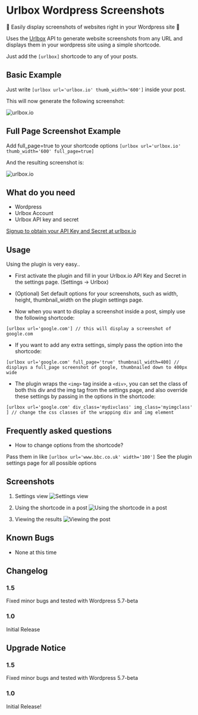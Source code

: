 # Urlbox Wordpress Screenshots

🎉 Easily display screenshots of websites right in your Wordpress site 🎉

Uses the [Urlbox](https://urlbox.io) API to generate website screenshots from any URL and displays them in your wordpress site using a simple shortcode.

Just add the `[urlbox]` shortcode to any of your posts.

## Basic Example

Just write `[urlbox url='urlbox.io' thumb_width='600']` inside your post.

This will now generate the following screenshot:

![urlbox.io](https://api.urlbox.io/v1/ca482d7e-9417-4569-90fe-80f7c5e1c781/8f949c12462f53ea3359a412f536ceb69a8ce8e8/png?url=urlbox.io&thumb_width=600)

## Full Page Screenshot Example

Add full_page=true to your shortcode options `[urlbox url='urlbox.io' thumb_width='600' full_page=true]`

And the resulting screenshot is:

![urlbox.io](https://api.urlbox.io/v1/ca482d7e-9417-4569-90fe-80f7c5e1c781/5efad4d9d0ce3b77f1ec529c8b201ad93beeb14c/png?url=urlbox.io&thumb_width=600&full_page=true)

## What do you need

- Wordpress
- Urlbox Account
- Urlbox API key and secret

[Signup to obtain your API Key and Secret at urlbox.io](https://urlbox.io)

## Usage

Using the plugin is very easy..

- First activate the plugin and fill in your Urlbox.io API Key and Secret in the settings page. (Settings -> Urlbox)

- (Optional) Set default options for your screenshots, such as width, height, thumbnail_width on the plugin settings page.

- Now when you want to display a screenshot inside a post, simply use the following shortcode:

`[urlbox url='google.com'] // this will display a screenshot of google.com `

- If you want to add any extra settings, simply pass the option into the shortcode:

`[urlbox url='google.com' full_page='true' thumbnail_width=400] // displays a full_page screenshot of google, thumbnailed down to 400px wide`

- The plugin wraps the `<img>` tag inside a `<div>`, you can set the class of both this div and the img tag from the settings page, and also override these settings by passing in the options in the shortcode:

`[urlbox url='google.com' div_class='mydivclass' img_class='myimgclass' ] // change the css classes of the wrapping div and img element`

## Frequently asked questions

- How to change options from the shortcode?

Pass them in like `[urlbox url='www.bbc.co.uk' width='100']`
See the plugin settings page for all possible options

## Screenshots

1. Settings view
   ![Settings view](https://raw.githubusercontent.com/urlbox-io/wordpress-screenshots/master/.wordpress-org/screenshot-1.png)

2. Using the shortcode in a post
   ![Using the shortcode in a post](https://raw.githubusercontent.com/urlbox-io/wordpress-screenshots/master/.wordpress-org/screenshot-2.png)

3. Viewing the results
   ![Viewing the post](https://raw.githubusercontent.com/urlbox-io/wordpress-screenshots/master/.wordpress-org/screenshot-3.png)

## Known Bugs

- None at this time

## Changelog

### 1.5

Fixed minor bugs and tested with Wordpress 5.7-beta

### 1.0

Initial Release

## Upgrade Notice

### 1.5

Fixed minor bugs and tested with Wordpress 5.7-beta

### 1.0

Initial Release!
